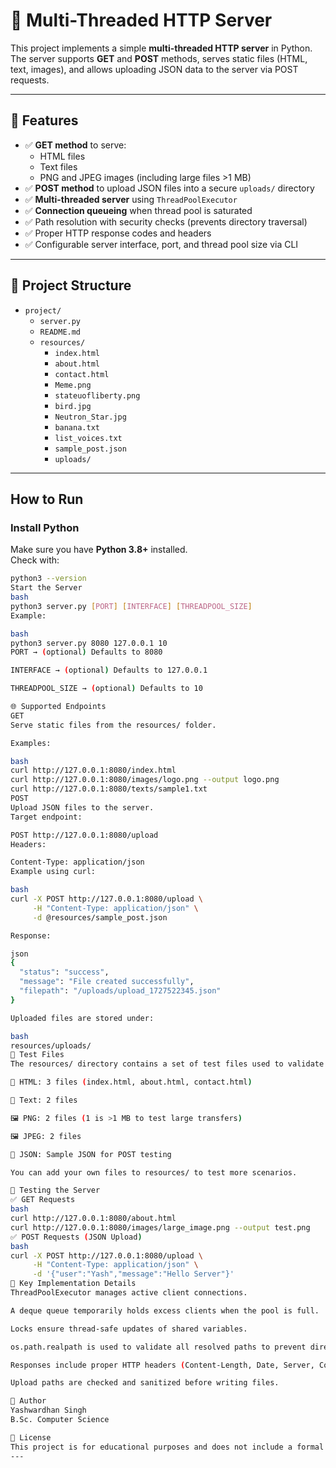 # 🧭 Multi-Threaded HTTP Server

This project implements a simple **multi-threaded HTTP server** in Python.  
The server supports **GET** and **POST** methods, serves static files (HTML, text, images), and allows uploading JSON data to the server via POST requests.

---

## 📌 Features

- ✅ **GET method** to serve:
  - HTML files
  - Text files
  - PNG and JPEG images (including large files >1 MB)
- ✅ **POST method** to upload JSON files into a secure `uploads/` directory
- ✅ **Multi-threaded server** using `ThreadPoolExecutor`  
- ✅ **Connection queueing** when thread pool is saturated
- ✅ Path resolution with security checks (prevents directory traversal)
- ✅ Proper HTTP response codes and headers
- ✅ Configurable server interface, port, and thread pool size via CLI

---

## 🧰 **Project Structure**

* `project/`
    * `server.py`
    * `README.md`
    * `resources/`
        * `index.html`
        * `about.html`
        * `contact.html`
        * `Meme.png`
        * `stateuofliberty.png`
        * `bird.jpg`
        * `Neutron_Star.jpg`
        * `banana.txt`
        * `list_voices.txt`
        * `sample_post.json`
        * `uploads/`

---

## **How to Run**

### Install Python  
Make sure you have **Python 3.8+** installed.  
Check with:
```bash
python3 --version
Start the Server
bash
python3 server.py [PORT] [INTERFACE] [THREADPOOL_SIZE]
Example:

bash
python3 server.py 8080 127.0.0.1 10
PORT → (optional) Defaults to 8080

INTERFACE → (optional) Defaults to 127.0.0.1

THREADPOOL_SIZE → (optional) Defaults to 10

🌐 Supported Endpoints
GET
Serve static files from the resources/ folder.

Examples:

bash
curl http://127.0.0.1:8080/index.html
curl http://127.0.0.1:8080/images/logo.png --output logo.png
curl http://127.0.0.1:8080/texts/sample1.txt
POST
Upload JSON files to the server.
Target endpoint:

POST http://127.0.0.1:8080/upload
Headers:

Content-Type: application/json
Example using curl:

bash
curl -X POST http://127.0.0.1:8080/upload \
     -H "Content-Type: application/json" \
     -d @resources/sample_post.json

Response:

json
{
  "status": "success",
  "message": "File created successfully",
  "filepath": "/uploads/upload_1727522345.json"
}

Uploaded files are stored under:

bash
resources/uploads/
🧪 Test Files
The resources/ directory contains a set of test files used to validate the server:

📄 HTML: 3 files (index.html, about.html, contact.html)

📝 Text: 2 files

🖼 PNG: 2 files (1 is >1 MB to test large transfers)

🖼 JPEG: 2 files

🧾 JSON: Sample JSON for POST testing

You can add your own files to resources/ to test more scenarios.

🧪 Testing the Server
✅ GET Requests
bash
curl http://127.0.0.1:8080/about.html
curl http://127.0.0.1:8080/images/large_image.png --output test.png
✅ POST Requests (JSON Upload)
bash
curl -X POST http://127.0.0.1:8080/upload \
     -H "Content-Type: application/json" \
     -d '{"user":"Yash","message":"Hello Server"}'
🧠 Key Implementation Details
ThreadPoolExecutor manages active client connections.

A deque queue temporarily holds excess clients when the pool is full.

Locks ensure thread-safe updates of shared variables.

os.path.realpath is used to validate all resolved paths to prevent directory traversal.

Responses include proper HTTP headers (Content-Length, Date, Server, Connection, etc.).

Upload paths are checked and sanitized before writing files.

👤 Author
Yashwardhan Singh
B.Sc. Computer Science

📝 License
This project is for educational purposes and does not include a formal license.
---